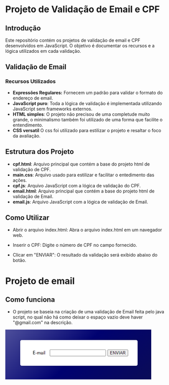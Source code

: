 # Projeto de Validação de Email e CPF

## Introdução
Este repositório contém os projetos de validação de email e CPF desenvolvidos em JavaScript. O objetivo é documentar os recursos e a lógica utilizados em cada validação.

## Validação de Email

### Recursos Utilizados
* **Expressões Regulares:** Fornecem um padrão para validar o formato do endereço de email.
* **JavaScript puro**: Toda a lógica de validação é implementada utilizando JavaScript sem frameworks externos.
* **HTML simples**: O projeto não precisou de uma completude muito grande, o minimalismo também foi utilizado de uma forma que facilite o entendimento.
* **CSS versatil** O css foi utilizado para estilizar o projeto e resaltar o foco da avaliação.

## Estrutura dos Projeto

* **cpf.html**: Arquivo principal que contém a base do projeto html de validação de CPF.
* **main.css**: Arquivo usado para estilizar e facilitar o entedimento das ações.
* **cpf.js**: Arquivo JavaScript com a lógica de validação do CPF.
* **email.html**: Arquivo principal que contém a base do projeto html de validação de Email.
* **email.js**: Arquivo JavaScript com a lógica de validação de Email.

## Como Utilizar

  * Abrir o arquivo index.html: Abra o arquivo index.html em um navegador web.

  * Inserir o CPF: Digite o número de CPF no campo fornecido.
  
  * Clicar em "ENVIAR": O resultado da validação será exibido abaixo do botão.

# Projeto de email

## Como funciona
* O projeto se baseia na criação de uma validação de Email feita pelo java script, no qual não há como deixar o espaço vazio deve haver "@gmail.com" na descrição.

![imagem](img/email.png)

